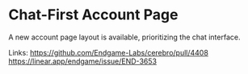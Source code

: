 # Chat-First Account Page

A new account page layout is available, prioritizing the chat interface.

Links:
https://github.com/Endgame-Labs/cerebro/pull/4408
https://linear.app/endgame/issue/END-3653
